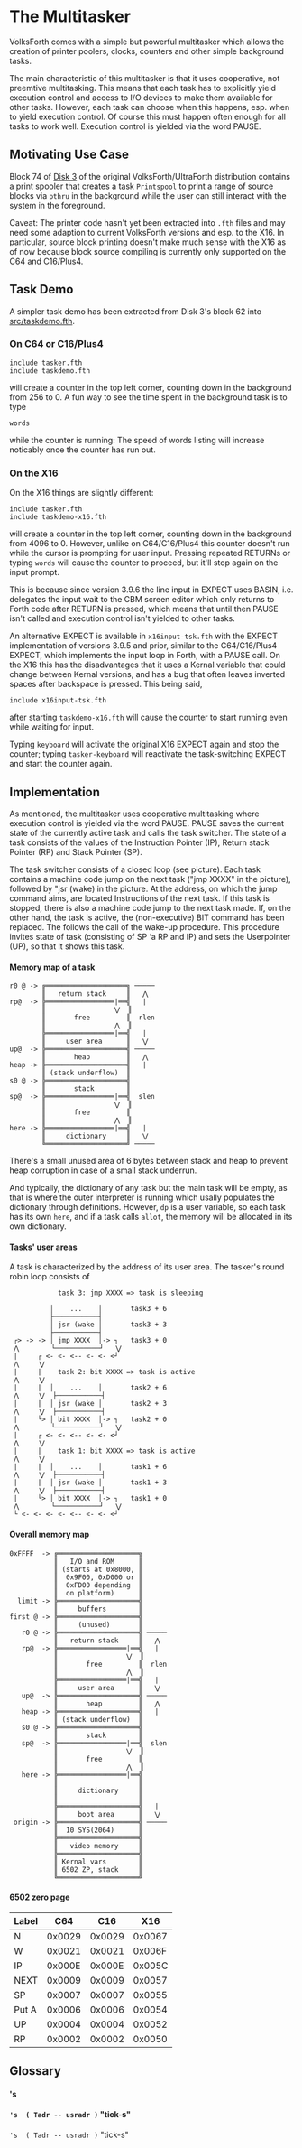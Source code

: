 
# The Multitasker

VolksForth comes with a simple but powerful multitasker which allows the creation of printer poolers, clocks, counters and other simple background tasks.

The main characteristic of this multitasker is that it uses cooperative, not
preemtive multitasking. This means that each task has to explicitly yield
execution control and access to I/O devices to make them available for other
tasks. However, each task can choose when this happens, esp. when to yield
execution control. Of course this must happen often enough for all tasks
to work well. Execution control is yielded via the word PAUSE.

## Motivating Use Case

Block 74 of [Disk 3](../disks/vforth4_3.fth) of the original
VolksForth/UltraForth distribution contains a print spooler that creates a task
`Printspool` to print a range of source blocks via `pthru` in the background
while the user can still interact with the system in the foreground.

Caveat: The printer code hasn't yet been extracted into `.fth` files and may
need some adaption to current VolksForth versions and esp. to the X16.
In particular, source block printing doesn't make much sense with the X16 as of
now because block source compiling is currently only supported on the C64 and
C16/Plus4.

## Task Demo

A simpler task demo has been extracted from Disk 3's block 62 into
[src/taskdemo.fth](../src/taskdemo.fth).

### On C64 or C16/Plus4
```
include tasker.fth
include taskdemo.fth
```
will create a counter in the top left corner, counting down in the background
from 256 to 0. A fun way to see the time spent in the background task is to
type
```
words
```
while the counter is running: The speed of words listing will increase
noticably once the counter has run out.

### On the X16

On the X16 things are slightly different:
```
include tasker.fth
include taskdemo-x16.fth
```
will create a counter in the top left corner, counting down in the background
from 4096 to 0. However, unlike on C64/C16/Plus4 this counter doesn't run while
the cursor is prompting for user input. Pressing repeated RETURNs or typing
`words`
will cause the counter to proceed, but it'll stop again on the input prompt.

This is because since version 3.9.6 the line input in EXPECT uses BASIN, i.e.
delegates the input wait to the CBM screen editor which only returns to
Forth code after RETURN is pressed, which means that until then PAUSE isn't
called and execution control isn't yielded to other tasks.

An alternative EXPECT is available in `x16input-tsk.fth` with the EXPECT
implementation of versions 3.9.5 and prior, similar to the C64/C16/Plus4
EXPECT, which implements the input loop in Forth, with a PAUSE call. On the
X16 this has the disadvantages that it uses a Kernal variable that could change
between Kernal versions, and has a bug that often leaves inverted spaces after
backspace is pressed. This being said,
```
include x16input-tsk.fth
```
after starting `taskdemo-x16.fth` will cause the counter to start running even
while waiting for input.

Typing `keyboard` will activate the original X16 EXPECT again and stop the
counter; typing `tasker-keyboard` will reactivate the task-switching EXPECT
and start the counter again.

## Implementation

As mentioned, the multitasker uses cooperative multitasking where
execution control is yielded via the word PAUSE. PAUSE saves the current state
of the currently active task and calls the task switcher. The state of a task
consists of the values of the Instruction Pointer (IP),
Return stack Pointer (RP) and Stack Pointer (SP).

The task switcher consists of a closed loop
(see picture). Each task contains a machine code jump on
the next task ("jmp XXXX" in the picture), followed by
"jsr (wake) in the picture. At the address, on
which the jump command aims, are located
Instructions of the next task. If this task is stopped,
there is also a machine code jump to the next task
made. If, on the other hand, the task is active,
the (non-executive) BIT command has been replaced. The
follows the call of the wake-up procedure. This procedure invites
state of task (consisting of SP ‘a RP and IP) and sets the
Userpointer (UP), so that it shows this task.

#### Memory map of a task
```
r0 @ -> ╔════════════════════╗ ─────
        ║   return stack     ║   ⋀
rp@  -> ╠═════════════════|══╣   |
        ║                 ⋁  ║
        ║       free         ║  rlen
        ║                 ⋀  ║
        ╠═════════════════|══╣   |
        ║     user area      ║   ⋁
up@  -> ╠════════════════════╣ ─────
        ║       heap         ║   ⋀
heap -> ╠════════════════════╣   |
        ║ (stack underflow)  ║
s0 @ -> ╠════════════════════╣
        ║       stack        ║
sp@  -> ╠═════════════════|══╣  slen
        ║                 ⋁  ║
        ║       free         ║
        ║                 ⋀  ║
here -> ╠═════════════════|══╣   |
        ║     dictionary     ║   ⋁
        ╚════════════════════╝ ─────
```
There's a small unused area of 6 bytes between stack and heap to prevent heap
corruption in case of a small stack underrun.

And typically, the dictionary of any task but the main task will be empty, as
that is where the outer interpreter is running which usally populates the
dictionary through definitions. However, `dp` is a user variable, so each task
has its own `here`, and if a task calls `allot`, the memory will be allocated
in its own dictionary.

#### Tasks' user areas

A task is characterized by the address of its user area. The tasker's round
robin loop consists of


```
            task 3: jmp XXXX => task is sleeping

          │    ...    │       task3 + 6
          ├───────────┤
          │ jsr (wake │       task3 + 3
          ├───────────┤
 ┌> -> -> │ jmp XXXX  │-> ┐   task3 + 0
 ⋀        └───────────┘   ⋁
 |     ┌ <- <- <-- <- <- <┘
 ⋀     ⋁
 |     |    task 2: bit XXXX => task is active
 ⋀     ⋁
 |     |  │    ...    │       task2 + 6
 ⋀     ⋁  ├───────────┤
 |     |  │ jsr (wake │       task2 + 3
 ⋀     ⋁  ├───────────┤
 |     └> │ bit XXXX  │-> ┐   task2 + 0
 ⋀        └───────────┘   ⋁
 |     ┌ <- <- <-- <- <- <┘
 ⋀     ⋁
 |     |    task 1: bit XXXX => task is active
 ⋀     ⋁
 |     |  │    ...    │       task1 + 6
 ⋀     ⋁  ├───────────┤
 |     |  │ jsr (wake │       task1 + 3
 ⋀     ⋁  ├───────────┤
 |     └> │ bit XXXX  │-> ┐   task1 + 0
 ⋀        └───────────┘   ⋁
 └ <- <- <- <- <-- <- <- <┘
```

#### Overall memory map

```
0xFFFF  -> ╔════════════════════╗
           ║   I/O and ROM      ║
           ║ (starts at 0x8000, ║
           ║  0x9F00, 0xD000 or ║
           ║  0xFD00 depending  ║
           ║  on platform)      ║
  limit -> ╠════════════════════╣
           ║     buffers        ║
first @ -> ╠════════════════════╣
           ║     (unused)       ║
   r0 @ -> ╠════════════════════╣ ─────
           ║   return stack     ║   ⋀
   rp@  -> ╠═════════════════|══╣   |
           ║                 ⋁  ║
           ║       free         ║  rlen
           ║                 ⋀  ║
           ╠═════════════════|══╣   |
           ║     user area      ║   ⋁
   up@  -> ╠════════════════════╣ ─────
           ║       heap         ║   ⋀
   heap -> ╠════════════════════╣   |
           ║ (stack underflow)  ║
   s0 @ -> ╠════════════════════╣
           ║       stack        ║
   sp@  -> ╠═════════════════|══╣  slen
           ║                 ⋁  ║
           ║       free         ║
           ║                 ⋀  ║
   here -> ╠═════════════════|══╣
           ║                    ║
           ║     dictionary     ║
           ║                    ║
           ╠════════════════════╣   |
           ║     boot area      ║   ⋁
 origin -> ╠════════════════════╣ ─────
           ║  10 SYS(2064)      ║
           ╠════════════════════╣
           ║   video memory     ║
           ╠════════════════════╣
           ║ Kernal vars        ║
           ║ 6502 ZP, stack     ║
           ╚════════════════════╝
```

#### 6502 zero page

|Label  |  C64  |  C16  |  X16  |
|-------|-------|-------|-------|
|N      |0x0029 |0x0029 |0x0067 |
|W      |0x0021 |0x0021 |0x006F |
|IP     |0x000E |0x000E |0x005C |
|NEXT   |0x0009 |0x0009 |0x0057 |
|SP     |0x0007 |0x0007 |0x0055 |
|Put A  |0x0006 |0x0006 |0x0054 |
|UP     |0x0004 |0x0004 |0x0052 |
|RP     |0x0002 |0x0002 |0x0050 |


## Glossary

#### 's

#### `'s  ( Tadr -- usradr )` "tick-s"

`'s  ( Tadr -- usradr )` "tick-s"
